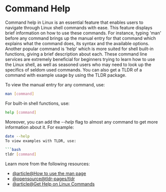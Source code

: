 # Command Help

Command help in Linux is an essential feature that enables users to navigate through Linux shell commands with ease. This feature displays brief information on how to use these commands. For instance, typing 'man' before any command brings up the manual entry for that command which explains what the command does, its syntax and the available options. Another popular command is 'help' which is more suited for shell built-in functions, giving a brief description about each. These command line services are extremely beneficial for beginners trying to learn how to use the Linux shell, as well as seasoned users who may need to look up the specifics of seldom used commands. You can also get a TLDR of a command with example usage by using the TLDR package.

To view the manual entry for any command, use:

```bash
man [command]
```

For built-in shell functions, use:

```bash
help [command]
```

Moreover, you can add the *--help* flag to almost any command to get more information about it.
For example:
```bash
date --help
To view examples with TLDR, use:

```bash
tldr [command]
```

Learn more from the following resources:

- [@article@How to use the man page](https://www.baeldung.com/linux/man-command)
- [@opensource@tldr-pages/tldr](https://github.com/tldr-pages/tldr)
- [@article@Get Help on Linux Commands](https://labex.io/tutorials/linux-get-help-on-linux-commands-18000)
